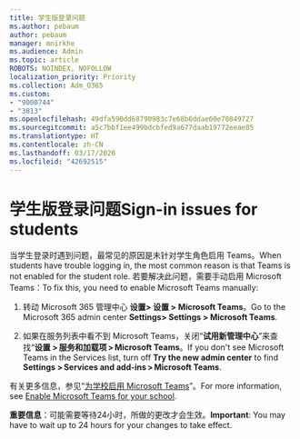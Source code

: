 ```yaml
---
title: 学生版登录问题
ms.author: pebaum
author: pebaum
manager: mnirkhe
ms.audience: Admin
ms.topic: article
ROBOTS: NOINDEX, NOFOLLOW
localization_priority: Priority
ms.collection: Adm_O365
ms.custom:
- "9000744"
- "3813"
ms.openlocfilehash: 49dfa590dd68790983c7e68b6ddae60e70849727
ms.sourcegitcommit: a5c7bbf1ee499bdcbfed9a677daab19772eeae05
ms.translationtype: HT
ms.contentlocale: zh-CN
ms.lasthandoff: 03/17/2020
ms.locfileid: "42692515"
---
```

# <a name="sign-in-issues-for-students"></a><span data-ttu-id="7c11d-102">学生版登录问题</span><span class="sxs-lookup"><span data-stu-id="7c11d-102">Sign-in issues for students</span></span>

<span data-ttu-id="7c11d-103">当学生登录时遇到问题，最常见的原因是未针对学生角色启用 Teams。</span><span class="sxs-lookup"><span data-stu-id="7c11d-103">When students have trouble logging in, the most common reason is that Teams is not enabled for the student role.</span></span> <span data-ttu-id="7c11d-104">若要解决此问题，需要手动启用 Microsoft Teams：</span><span class="sxs-lookup"><span data-stu-id="7c11d-104">To fix this, you need to enable Microsoft Teams manually:</span></span>

1. <span data-ttu-id="7c11d-105">转动 Microsoft 365 管理中心 **设置> 设置 > Microsoft Teams**。</span><span class="sxs-lookup"><span data-stu-id="7c11d-105">Go to the Microsoft 365 admin center **Settings> Settings > Microsoft Teams**.</span></span> 

2. <span data-ttu-id="7c11d-106">如果在服务列表中看不到 Microsoft Teams，关闭“**试用新管理中心**”来查找“**设置 > 服务和加载项 > Microsoft Teams**。</span><span class="sxs-lookup"><span data-stu-id="7c11d-106">If you don't see Microsoft Teams in the Services list, turn off **Try the new admin center** to find **Settings > Services and add-ins > Microsoft Teams**.</span></span> 

<span data-ttu-id="7c11d-107">有关更多信息，参见“[为学校启用 Microsoft Teams](https://docs.microsoft.com/microsoft-365/education/intune-edu-trial/enable-microsoft-teams#enable-microsoft-teams-for-your-school-1)”。</span><span class="sxs-lookup"><span data-stu-id="7c11d-107">For more information, see [Enable Microsoft Teams for your school](https://docs.microsoft.com/microsoft-365/education/intune-edu-trial/enable-microsoft-teams#enable-microsoft-teams-for-your-school-1).</span></span> 

<span data-ttu-id="7c11d-108">**重要信息**：可能需要等待24小时，所做的更改才会生效。</span><span class="sxs-lookup"><span data-stu-id="7c11d-108">**Important**: You may have to wait up to 24 hours for your changes to take effect.</span></span>

 
